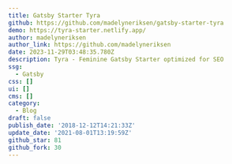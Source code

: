 ```yaml
---
title: Gatsby Starter Tyra
github: https://github.com/madelyneriksen/gatsby-starter-tyra
demo: https://tyra-starter.netlify.app/
author: madelyneriksen
author_link: https://github.com/madelyneriksen
date: 2023-11-29T03:48:35.780Z
description: Tyra - Feminine Gatsby Starter optimized for SEO
ssg:
  - Gatsby
css: []
ui: []
cms: []
category:
  - Blog
draft: false
publish_date: '2018-12-12T14:21:33Z'
update_date: '2021-08-01T13:19:59Z'
github_star: 81
github_fork: 30
---
```

